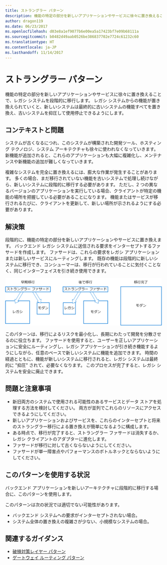 ```yaml
---
title: ストラングラー パターン
description: 機能の特定の部分を新しいアプリケーションやサービスに徐々に置き換えることで、レガシ システムを段階的に移行します。
author: dragon119
ms.date: 06/23/2017
ms.openlocfilehash: d03e8a1ef9077b6e00ea5a17423bf7e09b68111a
ms.sourcegitcommit: b0482d49aab0526be386837702e7724c61232c60
ms.translationtype: HT
ms.contentlocale: ja-JP
ms.lasthandoff: 11/14/2017
---
```

# <a name="strangler-pattern"></a>ストラングラー パターン

機能の特定の部分を新しいアプリケーションやサービスに徐々に置き換えることで、レガシ システムを段階的に移行します。 レガシ システムからの機能が置き換えられていくと、新しいシステムは最終的に古いシステムの機能すべてを置き換え、古いシステムを抑圧して使用停止できるようにします。 

## <a name="context-and-problem"></a>コンテキストと問題

システムが古くなるにつれ、このシステムが構築された開発ツール、ホスティング テクノロジ、システム アーキテクチャも徐々に使われなくなっていきます。 新機能が追加されると、これらのアプリケーションも大幅に複雑化し、メンテナンスや新機能の追加が難しくなっていきます。

複雑なシステムを完全に置き換えるには、膨大な作業が発生することがあります。 多くの場合、まだ移行されていない機能を古いシステムで処理し続けながら、新しいシステムに段階的に移行する必要があります。 ただし、2 つの異なるバージョンのアプリケーションを実行している場合、クライアントが特定の機能の場所を把握している必要があることになります。 機能またはサービスが移行されるたびに、クライアントを更新して、新しい場所が示されるようにする必要があります。

## <a name="solution"></a>解決策

段階的に、機能の特定の部分を新しいアプリケーションやサービスに置き換えます。 バックエンド レガシ システムに送信される要求をインターセプトするファサードを作成します。 ファサードは、これらの要求をレガシ アプリケーションまたは新しいサービスにルーティングします。 既存の機能は段階的に新しいシステムに移行でき、コンシューマーは、移行が行われていることに気付くことなく、同じインターフェイスを引き続き使用できます。

![](./_images/strangler.png)  

このパターンは、移行によるリスクを最小化し、長期にわたって開発を分散させるのに役立ちます。 ファサードを使用すると、ユーザーを正しいアプリケーションに安全にルーティングし、レガシ アプリケーションが引き続き機能するようにしながら、任意のペースで新しいシステムに機能を追加できます。 時間の経過とともに、機能が新しいシステムに移行されると、レガシ システムは最終的に "抑圧" されて、必要なくなります。 このプロセスが完了すると、レガシ システムを安全に廃止できます。

## <a name="issues-and-considerations"></a>問題と注意事項

- 新旧両方のシステムで使用される可能性のあるサービスとデータ ストアを処理する方法を検討してください。 両方が並列でこれらのリソースにアクセスできるようにしてください。
- 新しいアプリケーションおよびサービスを、これらのインターセプトと将来のストラングラー移行による置き換えが簡単になるように構成します。
- ある時点で、移行が完了すると、ストラングラー ファサードは消失するか、レガシ クライアントのアダプターに進化します。
- ファサードが移行に対して古くならないようにしてください。
- ファサードが単一障害点やパフォーマンスのボトルネックとならないようにしてください。

## <a name="when-to-use-this-pattern"></a>このパターンを使用する状況

バックエンド アプリケーションを新しいアーキテクチャに段階的に移行する場合に、このパターンを使用します。

このパターンは次の状況では適切でない可能性があります。

- バックエンド システムへの要求がインターセプトされない場合。
- システム全体の置き換えの複雑さが少ない、小規模なシステムの場合。

## <a name="related-guidance"></a>関連するガイダンス

- [破損対策レイヤー パターン](./anti-corruption-layer.md)
- [ゲートウェイ ルーティング パターン](./gateway-routing.md)


 

